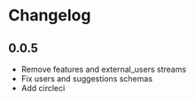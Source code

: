 # Changelog

## 0.0.5
  * Remove features and external_users streams
  * Fix users and suggestions schemas
  * Add circleci 

